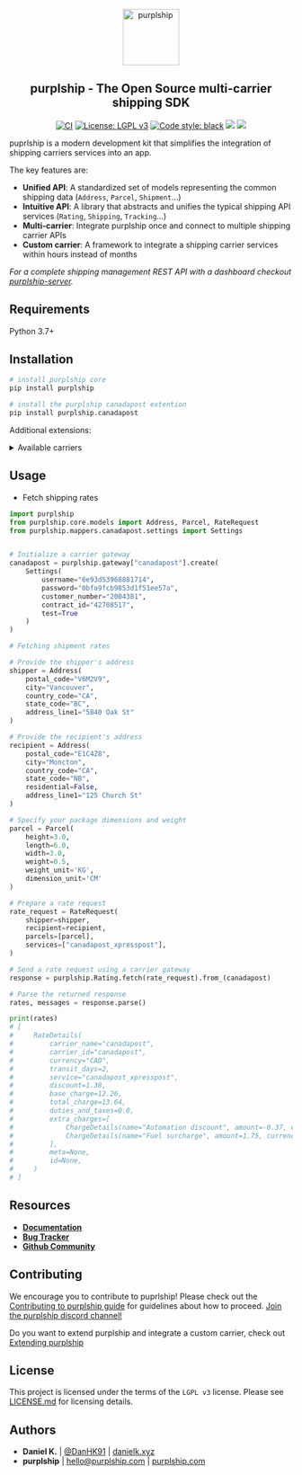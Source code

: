 <p align="center">
  <p align="center">
    <a href="https://purplship.com" target="_blank">
      <img src="https://github.com/purplship/purplship/raw/main/docs/images/icon.png" alt="purplship" height="100">
    </a>
  </p>
  <h2 align="center">
    purplship - The Open Source multi-carrier shipping SDK
  </h2>
  <p align="center">
    <a href="https://github.com/purplship/purplship/actions"><img src="https://github.com/purplship/purplship/workflows/purplship-sdk/badge.svg" alt="CI" style="max-width:100%;"></a>
    <a href="https://www.gnu.org/licenses/lgpl-3.0" rel="nofollow"><img src="https://img.shields.io/badge/License-LGPL%20v3-blue.svg" alt="License: LGPL v3" data-canonical-src="https://img.shields.io/badge/License-LGPL%20v3-blue.svg" style="max-width:100%;"></a>
    <a href="https://github.com/python/black"><img src="https://img.shields.io/badge/code%20style-black-000000.svg" alt="Code style: black" style="max-width:100%;"></a>
    <a href="https://codecov.io/gh/purplship/purplship"><img src="https://codecov.io/gh/purplship/purplship/branch/main/graph/badge.svg?token=D07fio4Dn6"/></a>
    <a href="https://www.codacy.com/gh/purplship/purplship/dashboard?utm_source=github.com&amp;utm_medium=referral&amp;utm_content=purplship/purplship&amp;utm_campaign=Badge_Grade"><img src="https://app.codacy.com/project/badge/Grade/cc2ac4fcb6004bca84e42a90d8acfe41"></a>
  </p>
</p>

puprlship is a modern development kit that simplifies the integration of shipping carriers services into an app.

The key features are:

- **Unified API**: A standardized set of models representing the common shipping data (`Address`, `Parcel`, `Shipment`...)
- **Intuitive API**: A library that abstracts and unifies the typical shipping API services (`Rating`, `Shipping`, `Tracking`...) 
- **Multi-carrier**: Integrate purplship once and connect to multiple shipping carrier APIs
- **Custom carrier**: A framework to integrate a shipping carrier services within hours instead of months


*For a complete shipping management REST API with a dashboard checkout [purplship-server](https://github.com/purplship/purplship-server).*


## Requirements

Python 3.7+

## Installation

```bash
# install purplship core
pip install purplship

# install the purplship canadapost extention
pip install purplship.canadapost
```

Additional extensions:

<details>
<summary>Available carriers</summary>

- `purplship.aramex`
- `purplship.australiapost`
- `purplship.canadapost`
- `purplship.canpar`
- `purplship.dhl-express`
- `purplship.dhl-universal`
- `purplship.dicom`
- `purplship.fedex`
- `purplship.purolator`
- `purplship.royalmail`
- `purplship.sendle`
- `purplship.sf-express`
- `purplship.tnt`
- `purplship.ups`
- `purplship.usps`
- `purplship.usps-international`
- `purplship.yanwen`
- `purplship.yunexpress`

</details>

## Usage

- Fetch shipping rates

```python
import purplship
from purplship.core.models import Address, Parcel, RateRequest
from purplship.mappers.canadapost.settings import Settings


# Initialize a carrier gateway
canadapost = purplship.gateway["canadapost"].create(
    Settings(
        username="6e93d53968881714",
        password="0bfa9fcb9853d1f51ee57a",
        customer_number="2004381",
        contract_id="42708517",
        test=True
    )
)

# Fetching shipment rates

# Provide the shipper's address
shipper = Address(
    postal_code="V6M2V9",
    city="Vancouver",
    country_code="CA",
    state_code="BC",
    address_line1="5840 Oak St"
)

# Provide the recipient's address
recipient = Address(
    postal_code="E1C4Z8",
    city="Moncton",
    country_code="CA",
    state_code="NB",
    residential=False,
    address_line1="125 Church St"
)

# Specify your package dimensions and weight
parcel = Parcel(
    height=3.0,
    length=6.0,
    width=3.0,
    weight=0.5,
    weight_unit='KG',
    dimension_unit='CM'
)

# Prepare a rate request
rate_request = RateRequest(
    shipper=shipper,
    recipient=recipient,
    parcels=[parcel],
    services=["canadapost_xpresspost"],
)

# Send a rate request using a carrier gateway
response = purplship.Rating.fetch(rate_request).from_(canadapost)

# Parse the returned response
rates, messages = response.parse()

print(rates)
# [
#     RateDetails(
#         carrier_name="canadapost",
#         carrier_id="canadapost",
#         currency="CAD",
#         transit_days=2,
#         service="canadapost_xpresspost",
#         discount=1.38,
#         base_charge=12.26,
#         total_charge=13.64,
#         duties_and_taxes=0.0,
#         extra_charges=[
#             ChargeDetails(name="Automation discount", amount=-0.37, currency="CAD"),
#             ChargeDetails(name="Fuel surcharge", amount=1.75, currency="CAD"),
#         ],
#         meta=None,
#         id=None,
#     )
# ]
```

## Resources

- [**Documentation**](https://sdk.purplship.com)
- [**Bug Tracker**](https://github.com/puprlship/purplship/issues)
- [**Github Community**](https://github.com/purplship/purplship-server/discussions)

## Contributing

We encourage you to contribute to puprlship! Please check out the
[Contributing to purplship guide](/docs/development/contributing.md) for guidelines about how to proceed.
[Join the purplship discord channel!](https://discord.gg/gS88uE7sEx)

Do you want to extend purplship and integrate a custom carrier, check out 
[Extending purplship](https://sdk.purplship.com/development/extending/)

## License

This project is licensed under the terms of the `LGPL v3` license.
Please see [LICENSE.md](/LICENSE) for licensing details.


## Authors

- **Daniel K.** | [@DanHK91](https://twitter.com/DanHK91) | [danielk.xyz](https://danielk.xyz/)
- **purplship** | hello@purplship.com | [purplship.com](https://purplship.com)
